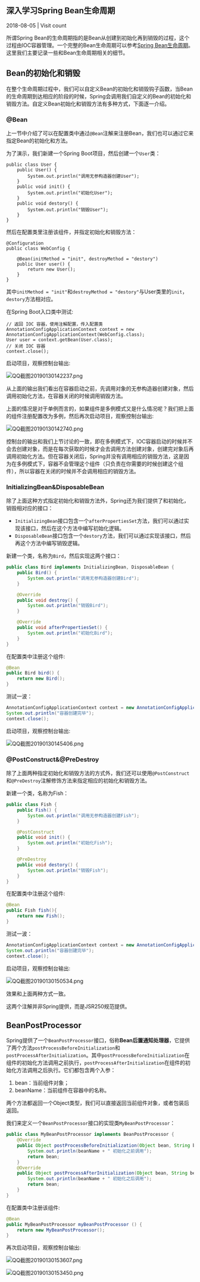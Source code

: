 ## 深入学习Spring Bean生命周期

 2018-08-05 |  Visit count

所谓Spring Bean的生命周期指的是Bean从创建到初始化再到销毁的过程，这个过程由IOC容器管理。一个完整的Bean生命周期可以参考[Spring Bean生命周期](http://localhost:4001/Spring-Bean生命周期.html)。这里我们主要记录一些和Bean生命周期相关的细节。

## Bean的初始化和销毁

在整个生命周期过程中，我们可以自定义Bean的初始化和销毁钩子函数，当Bean的生命周期到达相应的阶段的时候，Spring会调用我们自定义的Bean的初始化和销毁方法。自定义Bean初始化和销毁方法有多种方式，下面逐一介绍。



### @Bean

上一节中介绍了可以在配置类中通过`@Bean`注解来注册Bean，我们也可以通过它来指定Bean的初始化和方法。

为了演示，我们新建一个Spring Boot项目，然后创建一个`User`类：

```
public class User {
    public User() {
        System.out.println("调用无参构造器创建User");
    }
    public void init() {
        System.out.println("初始化User");
    }
    public void destory() {
        System.out.println("销毁User");
    }
}
```



然后在配置类里注册该组件，并指定初始化和销毁方法：

```
@Configuration
public class WebConfig {

    @Bean(initMethod = "init", destroyMethod = "destory")
    public User user() {
        return new User();
    }
}
```



其中`initMethod = "init"`和`destroyMethod = "destory"`与User类里的`init`，`destory`方法相对应。

在Spring Boot入口类中测试:

```
// 返回 IOC 容器，使用注解配置，传入配置类
AnnotationConfigApplicationContext context = new AnnotationConfigApplicationContext(WebConfig.class);
User user = context.getBean(User.class);
// 关闭 IOC 容器
context.close();
```



启动项目，观察控制台输出:

![QQ截图20190130142237.png](https://mrbird.cc/img/QQ%E6%88%AA%E5%9B%BE20190130142237.png)

从上面的输出我们看出在容器启动之前，先调用对象的无参构造器创建对象，然后调用初始化方法，在容器关闭的时候调用销毁方法。

上面的情况是对于单例而言的，如果组件是多例模式又是什么情况呢？我们把上面的组件注册配置改为多例，然后再次启动项目，观察控制台输出:

![QQ截图20190130142740.png](https://mrbird.cc/img/QQ%E6%88%AA%E5%9B%BE20190130142740.png)

控制台的输出和我们上节讨论的一致，即在多例模式下，IOC容器启动的时候并不会去创建对象，而是在每次获取的时候才会去调用方法创建对象，创建完对象后再调用初始化方法。但在容器关闭后，Spring并没有调用相应的销毁方法，这是因为在多例模式下，容器不会管理这个组件（只负责在你需要的时候创建这个组件），所以容器在关闭的时候并不会调用相应的销毁方法。

### InitializingBean&DisposableBean

除了上面这种方式指定初始化和销毁方法外，Spring还为我们提供了和初始化，销毁相对应的接口：

- `InitializingBean`接口包含一个`afterPropertiesSet`方法，我们可以通过实现该接口，然后在这个方法中编写初始化逻辑。
- `DisposableBean`接口包含一个`destory`方法，我们可以通过实现该接口，然后再这个方法中编写销毁逻辑。

新建一个类，名称为`Bird`，然后实现这两个接口：

```java
public class Bird implements InitializingBean, DisposableBean {
    public Bird() {
        System.out.println("调用无参构造器创建Bird");
    }

    @Override
    public void destroy() {
        System.out.println("销毁Bird");
    }

    @Override
    public void afterPropertiesSet() {
        System.out.println("初始化Bird");
    }
}
```

在配置类中注册这个组件:

```java
@Bean
public Bird bird() {
    return new Bird();
}
```



测试一波：

```java
AnnotationConfigApplicationContext context = new AnnotationConfigApplicationContext(WebConfig.class);
System.out.println("容器创建完毕");
context.close();
```



启动项目，观察控制台输出:

![QQ截图20190130145406.png](https://mrbird.cc/img/QQ%E6%88%AA%E5%9B%BE20190130145406.png)

### @PostConstruct&@PreDestroy

除了上面两种指定初始化和销毁方法的方式外，我们还可以使用`@PostConstruct`和`@PreDestroy`注解修饰方法来指定相应的初始化和销毁方法。

新建一个类，名称为Fish：

```java
public class Fish {
    public Fish() {
        System.out.println("调用无参构造器创建Fish");
    }

    @PostConstruct
    public void init() {
        System.out.println("初始化Fish");
    }

    @PreDestroy
    public void destory() {
        System.out.println("销毁Fish");
    }
}
```



在配置类中注册这个组件:

```java
@Bean
public Fish fish(){
    return new Fish();
}
```



测试一波：

```java
AnnotationConfigApplicationContext context = new AnnotationConfigApplicationContext(WebConfig.class);
System.out.println("容器创建完毕");
context.close();
```



启动项目，观察控制台输出:

![QQ截图20190130150534.png](https://mrbird.cc/img/QQ%E6%88%AA%E5%9B%BE20190130150534.png)

效果和上面两种方式一致。

这两个注解并非Spring提供，而是JSR250规范提供。

## BeanPostProcessor

Spring提供了一个`BeanPostProcessor`接口，俗称**Bean后置通知处理器**，它提供了两个方法`postProcessBeforeInitialization`和`postProcessAfterInitialization`。其中`postProcessBeforeInitialization`在组件的初始化方法调用之前执行，`postProcessAfterInitialization`在组件的初始化方法调用之后执行。它们都包含两个入参：

1. bean：当前组件对象；
2. beanName：当前组件在容器中的名称。

两个方法都返回一个Object类型，我们可以直接返回当前组件对象，或者包装后返回。

我们来定义一个`BeanPostProcessor`接口的实现类`MyBeanPostProcessor`：

```java
public class MyBeanPostProcessor implements BeanPostProcessor {
    @Override
    public Object postProcessBeforeInitialization(Object bean, String beanName) throws BeansException {
        System.out.println(beanName + " 初始化之前调用");
        return bean;
    }
    @Override
    public Object postProcessAfterInitialization(Object bean, String beanName) throws BeansException {
        System.out.println(beanName + " 初始化之后调用");
        return bean;
    }
}
```



在配置类中注册该组件:

```java
@Bean
public MyBeanPostProcessor myBeanPostProcessor () {
    return new MyBeanPostProcessor();
}
```



再次启动项目，观察控制台输出:

![QQ截图20190130153607.png](https://mrbird.cc/img/QQ%E6%88%AA%E5%9B%BE20190130153607.png)

![QQ截图20190130153450.png](https://mrbird.cc/img/QQ%E6%88%AA%E5%9B%BE20190130153450.png)